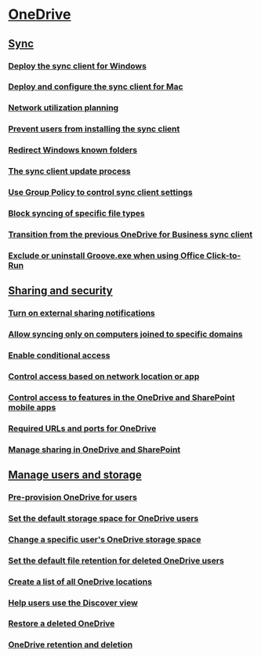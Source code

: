 ﻿
  

# [OneDrive](onedrive.md)
## [Sync]()
### [Deploy the sync client for Windows](deploy-the-sync-client-for-windows.md)
### [Deploy and configure the sync client for Mac](deploy-and-configure-the-sync-client-for-mac.md)
### [Network utilization planning](network-utilization-planning.md)
### [Prevent users from installing the sync client](prevent-users-from-installing-the-sync-client.md)
### [Redirect Windows known folders](redirect-windows-known-folders.md)
### [The sync client update process](the-sync-client-update-process.md)
### [Use Group Policy to control sync client settings](use-group-policy-to-control-sync-client-settings.md)
### [Block syncing of specific file types](block-syncing-of-specific-file-types.md)
### [Transition from the previous OneDrive for Business sync client](transition-from-the-previous-onedrive-for-business-sync-client.md)
### [Exclude or uninstall Groove.exe when using Office Click-to-Run](exclude-or-uninstall-groove-exe-when-using-office-click-to-run.md)
## [Sharing and security]()
### [Turn on external sharing notifications](turn-on-external-sharing-notifications.md)
### [Allow syncing only on computers joined to specific domains](allow-syncing-only-on-computers-joined-to-specific-domains.md)
### [Enable conditional access](enable-conditional-access.md)
### [Control access based on network location or app](control-access-based-on-network-location-or-app.md)
### [Control access to features in the OneDrive and SharePoint mobile apps](control-access-to-features-in-the-onedrive-and-sharepoint-mobile-apps.md)
### [Required URLs and ports for OneDrive](required-urls-and-ports-for-onedrive.md)
### [Manage sharing in OneDrive and SharePoint](manage-sharing-in-onedrive-and-sharepoint.md)
## [Manage users and storage]()
### [Pre-provision OneDrive for users](pre-provision-onedrive-for-users.md)
### [Set the default storage space for OneDrive users](set-the-default-storage-space-for-onedrive-users.md)
### [Change a specific user's OneDrive storage space](change-a-specific-user-s-onedrive-storage-space.md)
### [Set the default file retention for deleted OneDrive users](set-the-default-file-retention-for-deleted-onedrive-users.md)
### [Create a list of all OneDrive locations](create-a-list-of-all-onedrive-locations.md)
### [Help users use the Discover view](help-users-use-the-discover-view.md)
### [Restore a deleted OneDrive](restore-a-deleted-onedrive.md)
### [OneDrive retention and deletion](onedrive-retention-and-deletion.md)

